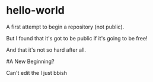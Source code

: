 # hello-world

A first attempt to begin a repository (not public). 

But I found that it's got to be public if it's going to be free!

And that it's not so hard after all.

#A New Beginning?

 Can't edit the l just bbish
